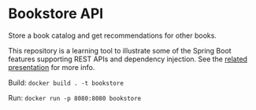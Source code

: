 # Bookstore API

Store a book catalog and get recommendations for other books.

This repository is a learning tool to illustrate some of the Spring Boot features supporting REST APIs and dependency injection. See the [related presentation](https://chewycomllc-my.sharepoint.com/personal/ssachs_chewy_com/_layouts/15/guestaccess.aspx?guestaccesstoken=tI608obNT%2BsopOCsJyDnq2V5G364Qiw%2BppFiUxyjIYE%3D&docid=2_1d074d10ca7534f65aea20497c9d2965b&rev=1&e=u8g3GG) for more info.

Build: `docker build . -t bookstore`

Run: `docker run -p 8080:8080 bookstore`
